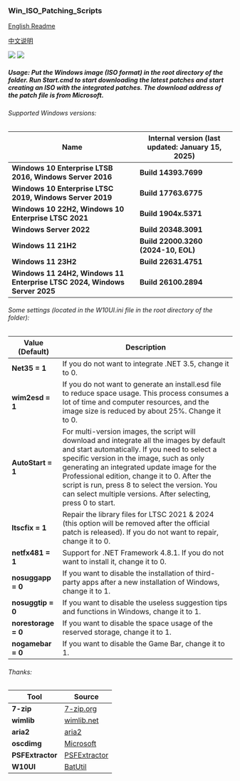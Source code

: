 ### Win_ISO_Patching_Scripts

[English Readme](https://github.com/adavak/Win_ISO_Patching_Scripts/blob/master/README.md)

[中文说明](https://github.com/adavak/Win_ISO_Patching_Scripts/blob/master/README_cn.md)

<a href="https://github.com/adavak/Win_ISO_Patching_Scripts/releases/latest"><img src="https://img.shields.io/github/v/release/adavak/Win_ISO_Patching_Scripts"></a>
<a href="https://github.com/adavak/Win_ISO_Patching_Scripts/releases/latest"><img src="https://img.shields.io/github/release-date-pre/adavak/Win_ISO_Patching_Scripts"></a>

##### Usage: Put the Windows image (ISO format) in the root directory of the folder. Run Start.cmd to start downloading the latest patches and start creating an ISO with the integrated patches. The download address of the patch file is from Microsoft.


###### Supported Windows versions:

|Name|Internal version (last updated: January 15, 2025)|
|---|---|
|**Windows 10 Enterprise LTSB 2016, Windows Server 2016**|**Build 14393.7699**|
|**Windows 10 Enterprise LTSC 2019, Windows Server 2019**|**Build 17763.6775**|
|**Windows 10 22H2, Windows 10 Enterprise LTSC 2021**|**Build 1904x.5371**|
|**Windows Server 2022**|**Build 20348.3091**|
|**Windows 11 21H2**|**Build 22000.3260 (2024-10, EOL)**|
|**Windows 11 23H2**|**Build 22631.4751**|
|**Windows 11 24H2, Windows 11 Enterprise LTSC 2024, Windows Server 2025**|**Build 26100.2894**|

###### Some settings (located in the W10UI.ini file in the root directory of the folder):
|Value (Default)|Description|
|---|---|
|**Net35 = 1**|If you do not want to integrate .NET 3.5, change it to 0.|
|**wim2esd = 1**|If you do not want to generate an install.esd file to reduce space usage. This process consumes a lot of time and computer resources, and the image size is reduced by about 25%. Change it to 0.|
|**AutoStart = 1**|For multi-version images, the script will download and integrate all the images by default and start automatically. If you need to select a specific version in the image, such as only generating an integrated update image for the Professional edition, change it to 0. After the script is run, press 8 to select the version. You can select multiple versions. After selecting, press 0 to start.|
|**ltscfix = 1**|Repair the library files for LTSC 2021 & 2024 (this option will be removed after the official patch is released). If you do not want to repair, change it to 0.|
|**netfx481 = 1**|Support for .NET Framework 4.8.1. If you do not want to install it, change it to 0.|
|**nosuggapp = 0**|If you want to disable the installation of third-party apps after a new installation of Windows, change it to 1.|
|**nosuggtip = 0**|If you want to disable the useless suggestion tips and functions in Windows, change it to 1.|
|**norestorage = 0**|If you want to disable the space usage of the reserved storage, change it to 1.|
|**nogamebar = 0**|If you want to disable the Game Bar, change it to 1.|

###### Thanks:
|Tool|Source|
|---|---|
|**7-zip**|[7-zip.org](https://www.7-zip.org)|
|**wimlib**|[wimlib.net](https://wimlib.net)|
|**aria2**|[aria2](https://github.com/aria2/aria2)|
|**oscdimg**|[Microsoft](https://learn.microsoft.com/en-us/windows-hardware/manufacture/desktop/oscdimg-command-line-options)|
|**PSFExtractor**|[PSFExtractor](https://github.com/Secant1006/PSFExtractor)|
|**W10UI**|[BatUtil](https://github.com/abbodi1406/BatUtil)|
